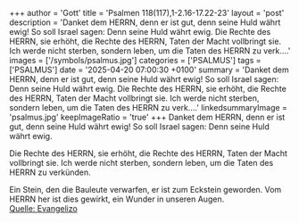 +++
author = 'Gott'
title = 'Psalmen 118(117),1-2.16-17.22-23'
layout = 'post'
description = 'Danket dem HERRN, denn er ist gut,  denn seine Huld währt ewig! So soll Israel sagen:  Denn seine Huld währt ewig.  Die Rechte des HERRN, sie erhöht,  die Rechte des HERRN, Taten der Macht vollbringt sie. Ich werde nicht sterben, sondern leben,  um die Taten des HERRN zu verk....'
images = ['/symbols/psalmus.jpg']
categories = ['PSALMUS']
tags = ['PSALMUS']
date = '2025-04-20 07:00:30 +0100'
summary = 'Danket dem HERRN, denn er ist gut,  denn seine Huld währt ewig! So soll Israel sagen:  Denn seine Huld währt ewig.  Die Rechte des HERRN, sie erhöht,  die Rechte des HERRN, Taten der Macht vollbringt sie. Ich werde nicht sterben, sondern leben,  um die Taten des HERRN zu verk....'
linkedsummaryImage = 'psalmus.jpg'
keepImageRatio = 'true'
+++
Danket dem HERRN, denn er ist gut, 
denn seine Huld währt ewig!
So soll Israel sagen: 
Denn seine Huld währt ewig.

Die Rechte des HERRN, sie erhöht, 
die Rechte des HERRN, Taten der Macht vollbringt sie.
Ich werde nicht sterben, sondern leben, 
um die Taten des HERRN zu verkünden.<!--more-->

Ein Stein, den die Bauleute verwarfen, 
er ist zum Eckstein geworden.
Vom HERRN her ist dies gewirkt, 
ein Wunder in unseren Augen.<br> [Quelle: Evangelizo](https://evangeliumtagfuertag.org/DE/gospel)